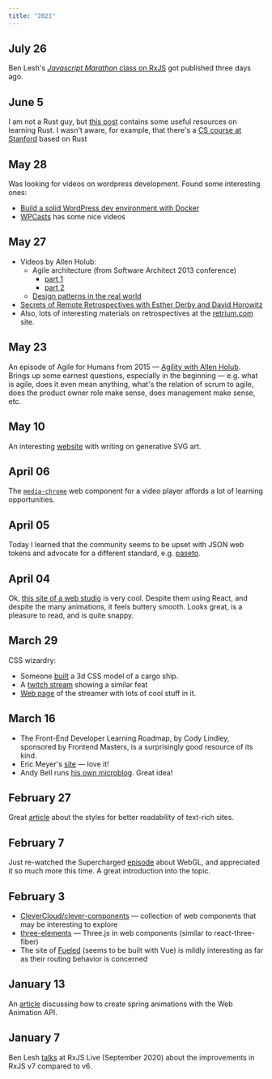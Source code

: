 ```yaml
---
title: "2021"
---
```


## July 26
Ben Lesh's [_Javascript Marathon_ class on RxJS](https://www.youtube.com/watch?v=gE_K_oWn1fE) got published three days ago.

## June 5
I am not a Rust guy, but [this post](https://miguelraz.github.io/blog/juliatorust) contains some useful resources on learning Rust. I wasn't aware, for example, that there's a [CS course at Stanford](https://reberhardt.com/cs110l/spring-2020/) based on Rust

## May 28
Was looking for videos on wordpress development. Found some interesting ones:
- [Build a solid WordPress dev environment with Docker](https://youtu.be/kIqWxjDj4IU)
- [WPCasts](https://www.youtube.com/c/WPCasts/videos) has some nice videos

## May 27
- Videos by Allen Holub:
  - Agile architecture (from Software Architect 2013 conference)
    - [part 1](https://www.youtube.com/watch?v=0kRCFVGpX7k)
    - [part 2](https://www.youtube.com/watch?v=CYCNRCrX1zE)
  - [Design patterns in the real world](https://www.youtube.com/watch?v=a01mvFETU2o)
- [Secrets of Remote Retrospectives with Esther Derby and David Horowitz](https://www.youtube.com/watch?v=vFLysa1qLWo)
- Also, lots of interesting materials on retrospectives at the [retrium.com](https://www.retrium.com/) site.

## May 23
An episode of Agile for Humans from 2015 — [Agility with Allen Holub](https://youtu.be/hVF0u1WLf2E). Brings up some earnest questions, especially in the beginning — e.g. what is agile, does it even mean anything, what's the relation of scrum to agile, does the product owner role make sense, does management make sense, etc.

## May 10
An interesting [website](https://georgefrancis.dev/) with writing on generative SVG art.

## April 06
The [`media-chrome`](https://github.com/muxinc/media-chrome) web component for a video player affords a lot of learning opportunities.

## April 05
Today I learned that the community seems to be upset with JSON web tokens and advocate for a different standard, e.g. [paseto](https://paseto.io/).

## April 04
Ok, [this site of a web studio](https://www.sennep.com/) is very cool. Despite them using React, and despite the many animations, it feels buttery smooth. Looks great, is a pleasure to read, and is quite snappy.

## March 29
CSS wizardry:
- Someone [built](https://twitter.com/cobra_winfrey/status/1375888420011188226) a 3d CSS model of a cargo ship.
- A [twitch stream](https://www.twitch.tv/videos/966414970) showing a similar feat
- [Web page](https://jhey.dev/) of the streamer with lots of cool stuff in it.

## March 16
- The Front-End Developer Learning Roadmap, by Cody Lindley, sponsored by Frontend Masters, is a surprisingly good resource of its kind.
- Eric Meyer's [site](https://meyerweb.com/) — love it!
- Andy Bell runs [his own microblog](https://andy-bell.co.uk/). Great idea!

## February 27
Great [article](https://piccalil.li/tutorial/improve-the-readability-of-the-content-on-your-website) about the styles for better readability of text-rich sites.

## February 7
Just re-watched the Supercharged [episode](https://youtu.be/_ZQOUQsw_YI) about WebGL, and appreciated it so much more this time. A great introduction into the topic.

## February 3
- [CleverCloud/clever-components](https://github.com/CleverCloud/clever-components) — collection of web components that may be interesting to explore
- [three-elements](https://github.com/hmans/three-elements) — Three.js in web components (similar to react-three-fiber)
- The site of [Fueled](https://fueled.com/) (seems to be built with Vue) is mildly interesting as far as their routing behavior is concerned

## January 13
An [article](https://www.kirillvasiltsov.com/writing/how-to-create-a-spring-animation-with-web-animation-api/) discussing how to create spring animations with the Web Animation API.

## January 7
Ben Lesh [talks](https://youtu.be/cx9sHuEgLrI) at RxJS Live (September 2020) about the improvements in RxJS v7 compared to v6.
